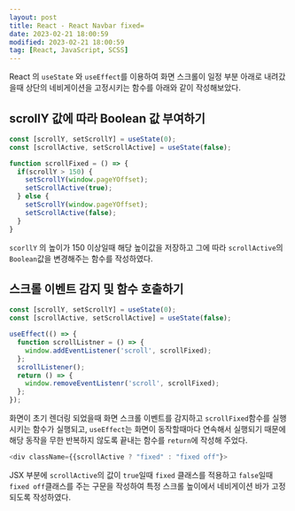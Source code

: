 ```yaml
---
layout: post
title: React - React Navbar fixed=
date: 2023-02-21 18:00:59
modified: 2023-02-21 18:00:59
tag: [React, JavaScript, SCSS]
---
```


React 의 `useState` 와 `useEffect`를 이용하여 화면 스크롤이 일정 부분 아래로 내려갔을때 상단의 네비게이션을 고정시키는 함수를 아래와 같이 작성해보았다.

## scrollY 값에 따라 Boolean 값 부여하기

```javascript
const [scrollY, setScrollY] = useState(0);
const [scrollActive, setScrollActive] = useState(false);

function scrollFixed = () => {
  if(scrollY > 150) {
    setScrollY(window.pageYOffset);
    setScrollActive(true);
  } else { 
    setScrollY(window.pageYOffset);
    setScrollActive(false);
  }
}
```
`scorllY` 의 높이가 150 이상일때 해당 높이값을 저장하고 그에 따라 `scrollActive`의 `Boolean`값을 변경해주는 함수를 작성하였다.

## 스크롤 이벤트 감지 및 함수 호출하기

```javascript
const [scrollY, setScrollY] = useState(0);
const [scrollActive, setScrollActive] = useState(false);

useEffect(() => {
  function scrollListner = () => {
    window.addEventListener('scroll', scrollFixed);
  };
  scrollListener();
  return () => {
    window.removeEventListenr('scroll', scrollFixed);
  };
});
```
화면이 초기 렌더링 되었을때 화면 스크롤 이벤트를 감지하고 `scrollFixed`함수를 실행시키는 함수가 실행되고, `useEffect`는 화면이 동작할때마다 연속해서 실행되기 때문에 해당 동작을 무한 반복하지 않도록 끝내는 함수를 `return`에 작성해 주었다.

```javaScript
<div className={{scrollActive ? "fixed" : "fixed off"}>
```
JSX 부분에 `scrollActive`의 값이 `true`일때 `fixed` 클래스를 적용하고 `false`일때 `fixed off`클래스를 주는 구문을 작성하여 특정 스크롤 높이에서 네비게이션 바가 고정되도록 작성하였다.
